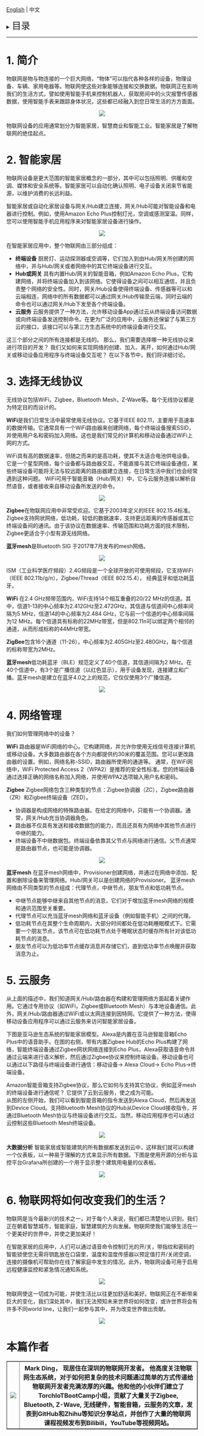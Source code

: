 [English](IoT-Introduction) | 中文

<details>
<summary><font size=5>目录</font> </summary>

- [1. 简介](#1-简介)
- [2. 智能家居](#2-智能家居)
- [3. 选择无线协议](#3-选择无线协议)
- [4. 网络管理](#4-网络管理)
- [5. 云服务](#5-云服务)
- [6. 物联网将如何改变我们的生活？](#6-物联网将如何改变我们的生活)
- [本篇作者](#本篇作者)

</details>

********

# 1. 简介
物联网是物与物连接的一个巨大网络，“物体”可以指代各种各样的设备，物理设备、车辆、家用电器等。物联网使这些对象能够连接和交换数据。物联网正在影响我们的生活方式，譬如使用智能手机来控制机器人，获取房间中的火灾报警传感器数据，使用智能手表来跟踪身体状况，这些都已经融入到您日常生活的方方面面。

<div align="center">
<img src="files/CM-IoT-Introduction/Internet-of-things.png">
</div>

物联网设备的应用通常划分为智能家居，智慧商业和智能工业。智能家居是了解物联网的绝佳起点。

# 2. 智能家居
物联网设备是更大范围的智能家居概念的一部分，其中可以包括照明、供暖和空调、媒体和安全系统等。智能家居可以自动化确认照明、电子设备关闭来节省能源，以维护消费的长远利益。

智能家居或自动化家居设备与网关/Hub建立连接，网关/Hub可能对智能设备和电器进行控制。例如，使用Amazon Echo Plus控制灯光，空调或感测室温。同样，您可以使用智能手机应用程序来对智能家居设备进行操作。

<div align="center">
<img src="files/CM-IoT-Introduction/smart-home.png">
</div>

在智能家居应用中，整个物联网由三部分组成：

* __终端设备__
  厨房灯、运动探测器或空调等，它们加入到由Hub/网关所创建的网络中，并与Hub/网关或者网络中的其它终端设备进行交互。
* __Hub或网关__
  具有内置Hub/网关的智能音箱，例如Amazon Echo Plus，它构建网络，并将终端设备加入到该网络。它使得设备之间可以相互通信，并且负责整个网络的安全性。同时，网关/Hub设备使得终端设备、传感器等可以和云端相连，网络中的所有数据都可以通过网关/Hub传输至云端，同时云端的命令也可以通过网关/Hub下发至各个终端设备。
* __云服务__
  云服务提供了一种方法，允许移动设备App通过云从终端设备访问数据或向终端设备发送控制命令。在更为广泛的应用中，云服务还保留了与第三方云的接口，该接口可以与第三方生态系统中的终端设备进行交互。

这三个部分之间的所有连接都是无线的。
那么，我们需要选择哪一种无线协议来进行项目的开发？ 我们又如何来实现网络的创建、加入、离开，如何通过Hub/网关或移动设备应用程序与终端设备交互呢？
在以下各节中，我们将详细讨论。


# 3. 选择无线协议  
无线协议包括WiFi，Zigbee，Bluetooth Mesh，Z-Wave等。每个无线协议都是为特定目的而设计的。

**WiFi**是我们日常生活中最常使用无线协议。它基于IEEE 802.11，主要用于高速率的数据传输。它通常具有一个WiFi路由器来创建网络，每个终端设备搜索SSID，并使用用户名和密码加入网络。这也是我们常见的计算机和移动设备通过WiFi上网的方式。

WiFi具有高的数据速率，但随之而来的是高功耗，使其不太适合电池供电设备。它是一个星型网络，每个设备都与路由器交互，不能直接与其它终端设备通信，某些终端设备可能将无法与较远距离的路由器建立连接，在日常生活中我们也会经常遇到这种问题。
WiFi可用于智能音箱（Hub/网关）中，它与云服务连接以解析自然语音，或者接收来自移动设备所发送的命令。

<div align="center">
<img src="files/CM-IoT-Introduction/star-network.png">
</div>

**Zigbee**在物联网应用中非常受欢迎。它基于2003年定义的IEEE 802.15.4标准。Zigbee支持网状网络，低功耗，较低的数据速率，支持更远距离的传感器或其它终端设备间的通讯。由于该协议在数据速率、传输范围和功耗方面的技术限制，Zigbee更适合于小型有源无线网络。

**蓝牙mesh**是Bluetooth SIG 于2017年7月发布的mesh网络。

<div align="center">
<img src="files/CM-IoT-Introduction/mesh-network.png">
</div>

ISM（工业科学医疗频段）2.4G频段是一个全球开放的可使用频段，它支持WiFi（IEEE 802.11b/g/n），Zigbee/Thread（IEEE 802.15.4）， 经典蓝牙和低功耗蓝牙。

**WiFi** 在2.4 GHz频带范围内，WiFi支持14个相互重叠的20/22 MHz的信道。其中，信道1-13的中心频率为2.412GHz至2.472GHz，其信道与信道间中心频率间隔为5 MHz，信道14的中心频率为2.484 GHz，它与前一个信道的中心频率间隔为12 MHz。每个信道具有标称的22MHz带宽，但是802.11n可以绑定两个相邻的通道，从而形成标称的44MHz带宽。

**ZigBee**包含16个通道（11-26），中心频率为2.405GHz至2.480GHz，每个信道的标称带宽为2MHz。

**蓝牙mesh**低功耗蓝牙（BLE）规范定义了40个信道，其信道间隔为2 MHz。在40个信道中，有3个是广播信道（以红色显示），用于设备发现，连接建立和广播。蓝牙mesh是建立在蓝牙4.0之上的规范，它仅仅使用3个广播信道。

<div align="center">
<img src="files/CM-IoT-Introduction/wireless-channels.png">
</div>

# 4. 网络管理
我们如何管理网络中的设备？

**WiFi**
路由器是WiFi网络的中心。它构建网络，并允许你使用无线信号连接计算机或移动设备。大多数路由器在各个方向都提供约30米的覆盖范围。您可以更改路由器的设置。例如，网络名称-SSID，路由器所使用的通道等。
通常，在WiFi网络中，WiFi Protected Access 2（WPA2）是推荐的安全性标准。您的终端设备通过选择正确的网络名称加入网络，并使用WPA2选项输入用户名和密码。 

**Zigbee**
Zigbee网络包含三种类型的节点：Zigbee协调器（ZC），Zigbee路由器（ZR）和Zigbee终端设备（ZED）。

* 协调器是构成网络的特殊路由器。在给定的网络中，只能有一个协调器。通常，网关/Hub充当协调器角色。
* 路由器不仅具有发送和接收数据包的能力，而且还具有为网络中其他节点进行中继的能力。
* 终端设备不中继数据包。终端设备依靠其父节点与网络进行通信。父节点通常是路由器节点，也可能是协调器。

<div align="center">
<img src="files/CM-IoT-Introduction/zigbee-network.png">
</div>

**蓝牙mesh**
在蓝牙mesh网络中，Provisioner创建网络，并通过在网络中添加、配置和删除设备来管理网络。Hub/网关可以是创建网络的Provisioner。
蓝牙mesh网络由不同类型的节点组成：代理节点，中继节点，朋友节点和低功耗节点。

* 中继节点能够中继来自其他节点的消息，它们对于增加蓝牙mesh网络的规模和通讯范围至关重要。
* 代理节点可以充当蓝牙mesh网络和蓝牙设备（例如智能手机）之间的代理。
* 低功耗节点在其整个生命周期内，大部分时间都处在低功耗睡眠模式下。它需要一个朋友节点，该节点可在低功耗节点处于睡眠状态时缓存所有针对该低功耗节点的消息。
* 朋友节点可以为低功率节点缓存消息并存储它们，直到低功率节点唤醒并获取消息为止。

# 5. 云服务
从上面的描述中，我们知道网关/Hub/路由器在构建和管理网络方面起着关键作用。它通过专用协议（如WiFi，Zigbee或Bluetooth Mesh）与本地设备通信。此外，网关/Hub/路由器通过WiFi或以太网连接到因特网。它提供了一种方法，使得移动设备应用程序可以通过云服务来访问智能家居设备。

下图是亚马逊生态系统的智能家居模型。Alexa是内置在亚马逊智能音箱Echo Plus中的语音助手。在图的右侧，带有内置Zigbee Hub的Echo Plus构建了网络，智能终端设备通过Zigbee网状网络连接到Echo Plus，Alexa获取语音命令并通过云端来进行语义解析，然后通过Zigbee协议来控制终端设备。移动设备也可以通过以下路径与终端设备进行通信：移动设备-> Alexa Cloud-> Echo Plus->终端设备。

Amazon智能音箱支持Zigbee协议，那么它如何与支持其它协议，例如蓝牙mesh的终端设备进行通信呢？ 它提供了云到云服务，使之成为可能。  
从图的左侧开始，我们可以看到智能音箱的指令发送到Alexa Cloud，然后再发送到Device Cloud。支持Bluetooth Mesh协议的Hub从Device Cloud接收指令，并通过Bluetooth Mesh协议与终端设备进行交互。当然，移动应用程序也可以通过云控制这些Bluetooth Mesh终端设备。

<div align="center">
<img src="files/CM-IoT-Introduction/alexa-eco-system.png">
</div>

**大数据分析**
智能家居或智能建筑的所有数据都发送到云中，这样我们就可以构建一个仪表板，以一种易于理解的方式来显示所有数据。下图是使用开源的分析与监控平台Grafana所创建的一个用于显示整个建筑用电量的仪表板。

<div align="center">
<img src="files/CM-IoT-Introduction/grafana-building.png">
</div>

# 6. 物联网将如何改变我们的生活？
物联网是当今最新兴的技术之一，对于每个人来说，我们都已清楚地认识到，我们正在朝着智慧城市，智能家庭，智慧建筑的方向发展。物联网使我们能够生活在一个更美好的世界中，并使之更加美好！

在智能家居的应用中，人们可以通过语音命令控制灯光的开/关，带指纹和密码的智能锁使您无需将钥匙放在口袋里，温度和湿度传感器以预定值打开/关闭空调，连接的摄像机可帮助你在线了解家庭中发生的情况。此外，物联网设备可用于启用远程健康监控和紧急情况通知系统。  

<div align="center">
<img src="files/CM-IoT-Introduction/comfortable-life.png">
</div>

物联网使这一切成为可能，并使生活比以往更加舒适和美好。物联网正在不断带来巨大的变化，我们深处其中，我们无法预知未来世界将如何改变，或许世界将会有许多不同world line，让我们一起参与其中，并为改变世界做出贡献。

<div align="center">
<img src="files/CM-IoT-Introduction/Divergence-Meter.gif">
</div>

# 本篇作者
<table border="1">
  <tr>
    <th><img src="files/Author/MarkDing.jpg"></th>
    <th> Mark Ding， 现居住在深圳的物联网开发者。 他高度关注物联网生态系统，对于如何把复杂的技术问题通过简单的方式传递给物联网开发者充满浓厚的兴趣。他和他的小伙伴们建立了TorchIoTBootCamp小组，贡献了大量关于Zigbee, Bluetooth, Z-Wave, 无线硬件，智能音箱，云服务的文章，发表到GitHub和Zhihu等知识分享站点，并创作了大量的物联网课程视频发布到Bilibili，YouTube等视频网站。</th>
  </tr>
</table>




